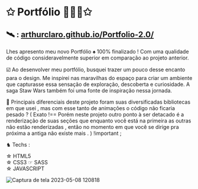 # ✩ Portfólio 🧙🏼‍♂️✩

 ## 🛰 : [arthurclaro.github.io/Portfolio-2.0/](https://arthurclaro.github.io/Portfolio-2.0/)

Lhes apresento meu novo Portfólio ♠︎ 100% finalizado ! Com uma qualidade de código consideravelmente superior em comparação ao projeto anterior.

☑️ Ao desenvolver meu portfólio, busquei trazer um pouco desse encanto para o design. Me inspirei nas maravilhas do espaço para criar um ambiente que capturasse essa sensação de exploração, descoberta e curiosidade. A saga Staw Wars também foi uma fonte de inspiração nessa jornada.

 🏁 Principais diferenciais deste projeto foram suas diversificadas bibliotecas em que usei , mas com esse tanto de animações o código não ficaria pesado ? 
( Exato !== Porém neste projeto outro ponto à ser detacado é a renderização de suas seções que enquanto você está na primeira as outras não estão renderizadas , então no momento em que você se dirige pra próxima a antiga não existe mais . ) !important ; 

♞ Techs :

☆ HTML5
<br>
☆ CSS3 ☞ SASS
<br>
☆ JAVASCRIPT



![Captura de tela 2023-05-08 120818](https://github.com/ArthurClaro/Portfolio-2.0/assets/124170421/e5dde5ff-a719-478b-8499-4ac274778b97)
